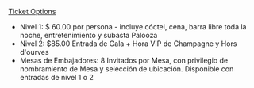 [Ticket Options](https://amicicannis1.ddock.gives/?givingPageId=e2d53e73-039f-4b81-acf7-5632a0c753e4)

- Nivel 1: $ 60.00 por persona - incluye cóctel, cena, barra libre toda la noche, entretenimiento y subasta Palooza
- Nivel 2: $85.00 Entrada de Gala + Hora VIP de Champagne y Hors d'ourves
- Mesas de Embajadores: 8 Invitados por Mesa, con privilegio de nombramiento de Mesa y selección de ubicación. Disponible con entradas de nivel 1 o 2